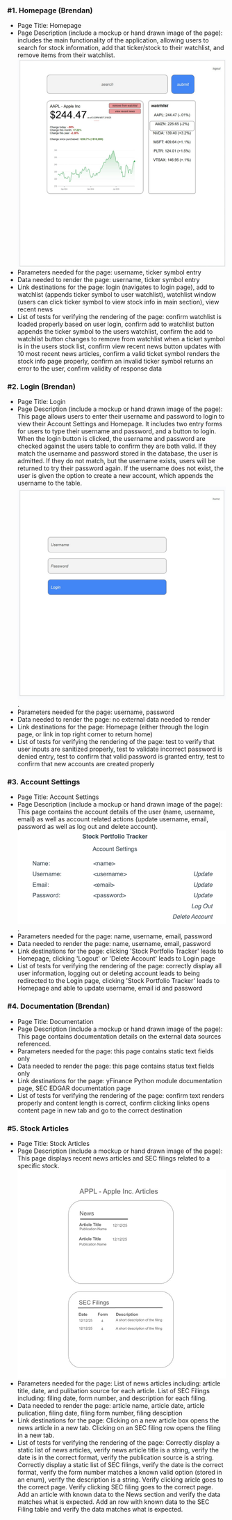 ### #1. Homepage (Brendan)

* Page Title: Homepage
* Page Description (include a mockup or hand drawn image of the page): includes the main functionality of the application, allowing users to search for stock information, add that ticker/stock to their watchlist, and remove items from their watchlist. ![Homepage Design](images/homepage_design.jpg)
* Parameters needed for the page: username, ticker symbol entry
* Data needed to render the page: username, ticker symbol entry
* Link destinations for the page: login (navigates to login page), add to watchlist (appends ticker symbol to user watchlist), watchlist window (users can click ticker symbol to view stock info in main section), view recent news
* List of tests for verifying the rendering of the page: confirm watchlist is loaded properly based on user login, confirm add to watchlist button appends the ticker symbol to the users watchlist, confirm the add to watchlist button changes to remove from watchlist when a ticket symbol is in the users stock list, confirm view recent news button updates with 10 most recent news articles, confirm a valid ticket symbol renders the stock info page properly, confirm an invalid ticker symbol returns an error to the user, confirm validity of response data

### #2. Login (Brendan)

* Page Title: Login
* Page Description (include a mockup or hand drawn image of the page): This page allows users to enter their username and password to login to view their Account Settings and Homepage. It includes two entry forms for users to type their username and password, and a button to login. When the login button is clicked, the username and password are checked against the users table to confirm they are both valid. If they match the username and password stored in the database, the user is admitted. If they do not match, but the username exists, users will be returned to try their password again. If the username does not exist, the user is given the option to create a new account, which appends the username to the table. ![Login Page Design](images/login_page_design.jpg).
* Parameters needed for the page: username, password
* Data needed to render the page: no external data needed to render
* Link destinations for the page: Homepage (either through the login page, or link in top right corner to return home)
* List of tests for verifying the rendering of the page: test to verify that user inputs are sanitized properly, test to validate incorrect password is denied entry, test to confirm that valid password is granted entry, test to confirm that new accounts are created properly

### #3. Account Settings

* Page Title: Account Settings
* Page Description (include a mockup or hand drawn image of the page): This page contains the account details of the user (name, username, email) as well as account related actions (update username, email, password as well as log out and delete account). ![Account Settings Design](images/account_settings_design.png).
* Parameters needed for the page: name, username, email, password
* Data needed to render the page: name, username, email, password
* Link destinations for the page: clicking 'Stock Portfolio Tracker' leads to Homepage, clicking 'Logout' or 'Delete Account' leads to Login page
* List of tests for verifying the rendering of the page: correctly display all user information, logging out or deleting account leads to being redirected to the Login page, clicking 'Stock Portfolio Tracker' leads to Homepage and able to update username, email id and password

### #4. Documentation (Brendan)

* Page Title: Documentation
* Page Description (include a mockup or hand drawn image of the page): This page contains documentation details on the external data sources referenced. 
* Parameters needed for the page: this page contains static text fields only
* Data needed to render the page: this page contains status text fields only
* Link destinations for the page: yFinance Python module documentation page, SEC EDGAR documentation page
* List of tests for verifying the rendering of the page: confirm text renders properly and content length is correct, confirm clicking links opens content page in new tab and go to the correct destination

### #5. Stock Articles

* Page Title: Stock Articles
* Page Description (include a mockup or hand drawn image of the page): This page displays recent news articles and SEC filings related to a specific stock.
![Stock Articles page](images/stock_news_page_design.jpg)
* Parameters needed for the page: List of news articles including: article title, date, and pulibation source for each article. List of SEC Filings including: filing date, form number, and description for each filing.
* Data needed to render the page: article name, article date, article pulication, filing date, filing form number, filing desciption
* Link destinations for the page: Clicking on a new article box opens the news article in a new tab. Clicking on an SEC filing row opens the filing in a new tab.
* List of tests for verifying the rendering of the page: Correctly display a static list of news articles, verify news article title is a string, verify the date is in the correct format, verify the publication source is a string. Correctly display a static list of SEC filings, verify the date is the correct format, verify the form number matches a known valid option (stored in an enum), verify the description is a string. Verify clicking aricle goes to the correct page. Verify clicking SEC filing goes to the correct page. Add an article with known data to the News section and verify the data matches what is expected. Add an row with known data to the SEC Filing table and verify the data matches what is expected. 
